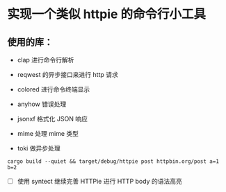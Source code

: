 # 实现一个类似 httpie 的命令行小工具

## 使用的库：

- clap 进行命令行解析

- reqwest 的异步接口来进行 http 请求

- colored 进行命令终端显示

- anyhow 错误处理

- jsonxf 格式化 JSON 响应

- mime 处理 mime 类型

- toki 做异步处理

```
cargo build --quiet && target/debug/httpie post httpbin.org/post a=1 b=2
```

- [ ] 使用 syntect 继续完善 HTTPie 进行 HTTP body 的语法高亮

